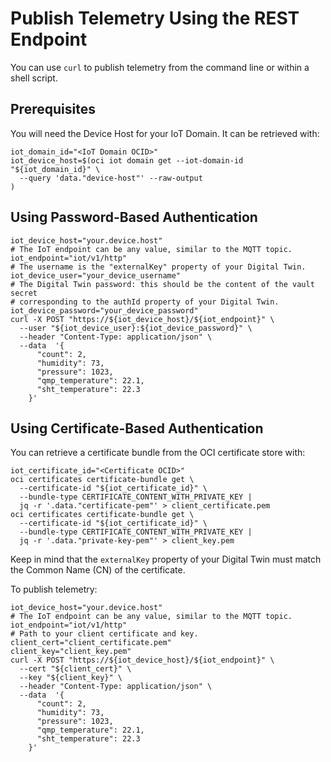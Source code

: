 # Publish Telemetry Using the REST Endpoint

You can use `curl` to publish telemetry from the command line or within a shell script.

## Prerequisites

You will need the Device Host for your IoT Domain. It can be retrieved with:

```shell
iot_domain_id="<IoT Domain OCID>"
iot_device_host=$(oci iot domain get --iot-domain-id "${iot_domain_id}" \
  --query 'data."device-host"' --raw-output
)
```

## Using Password-Based Authentication

```shell
iot_device_host="your.device.host"
# The IoT endpoint can be any value, similar to the MQTT topic.
iot_endpoint="iot/v1/http"
# The username is the "externalKey" property of your Digital Twin.
iot_device_user="your_device_username"
# The Digital Twin password: this should be the content of the vault secret
# corresponding to the authId property of your Digital Twin.
iot_device_password="your_device_password"
curl -X POST "https://${iot_device_host}/${iot_endpoint}" \
  --user "${iot_device_user}:${iot_device_password}" \
  --header "Content-Type: application/json" \
  --data  '{
      "count": 2,
      "humidity": 73,
      "pressure": 1023,
      "qmp_temperature": 22.1,
      "sht_temperature": 22.3
    }'
```

## Using Certificate-Based Authentication

You can retrieve a certificate bundle from the OCI certificate store with:

```shell
iot_certificate_id="<Certificate OCID>"
oci certificates certificate-bundle get \
  --certificate-id "${iot_certificate_id}" \
  --bundle-type CERTIFICATE_CONTENT_WITH_PRIVATE_KEY |
  jq -r '.data."certificate-pem"' > client_certificate.pem
oci certificates certificate-bundle get \
  --certificate-id "${iot_certificate_id}" \
  --bundle-type CERTIFICATE_CONTENT_WITH_PRIVATE_KEY |
  jq -r '.data."private-key-pem"' > client_key.pem
```

Keep in mind that the `externalKey` property of your Digital Twin must match the
Common Name (CN) of the certificate.

To publish telemetry:

```shell
iot_device_host="your.device.host"
# The IoT endpoint can be any value, similar to the MQTT topic.
iot_endpoint="iot/v1/http"
# Path to your client certificate and key.
client_cert="client_certificate.pem"
client_key="client_key.pem"
curl -X POST "https://${iot_device_host}/${iot_endpoint}" \
  --cert "${client_cert}" \
  --key "${client_key}" \
  --header "Content-Type: application/json" \
  --data  '{
      "count": 2,
      "humidity": 73,
      "pressure": 1023,
      "qmp_temperature": 22.1,
      "sht_temperature": 22.3
    }'
```
